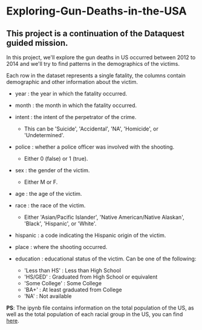 # Exploring-Gun-Deaths-in-the-USA

This project is a continuation of the Dataquest guided mission. 
-----------------------------
In this project, we'll explore the gun deaths in US occurred between 2012 to 2014 and we'll try to find patterns in the demographics of the victims.

Each row in the dataset represents a single fatality, the columns contain demographic and other information about the victim.

* year : the year in which the fatality occurred.
* month : the month in which the fatality occurred.
* intent : the intent of the perpetrator of the crime. 
  - This can be 'Suicide', 'Accidental', 'NA', 'Homicide', or 'Undetermined'.
* police : whether a police officer was involved with the shooting. 
  - Either 0 (false) or 1 (true).
* sex : the gender of the victim.   
  - Either M or F.
* age : the age of the victim.
* race : the race of the victim. 
  - Either 'Asian/Pacific Islander', 'Native American/Native Alaskan', 'Black', 'Hispanic', or 'White'.
* hispanic : a code indicating the Hispanic origin of the victim.
* place : where the shooting occurred. 
* education : educational status of the victim. Can be one of the following:

   - 'Less than HS' : Less than High School
   - 'HS/GED' : Graduated from High School or equivalent
   - 'Some College' : Some College
   - 'BA+' : At least graduated from College
   - 'NA' : Not available
   
**PS**: The ipynb file contains information on the total population of the US, as well as the total population of each racial group in the US, you can find [here](https://github.com/dataquestio/solutions/blob/master/Mission218Solution.ipynb).
